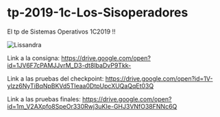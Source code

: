 # tp-2019-1c-Los-Sisoperadores

El tp de Sistemas Operativos 1C2019 !!

![Lissandra](https://drive.google.com/open?id=1gjzZQlOtZxj0CyQMfj2e4-NSxBtyGG-M)

Link a la consigna: https://drive.google.com/open?id=1JV6F7cPAMJJvrM_D3-dt8IbaDvP9Tkk-

Link a las pruebas del checkpoint: https://drive.google.com/open?id=1V-ylzz6NyTiBqNpBKVd5TIeaa0DtpUpcXUQaQqEt03Q

Link a las pruebas finales: https://drive.google.com/open?id=1m_V2AXpfo8SpeOr330Rwj3uKIe-GHJ3VNfO38FNNc6Q
